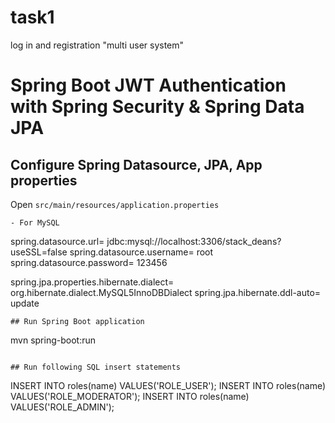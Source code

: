 # task1

log in and registration "multi user system"

# Spring Boot JWT Authentication with Spring Security & Spring Data JPA

## Configure Spring Datasource, JPA, App properties

Open `src/main/resources/application.properties`

```
- For MySQL
```

spring.datasource.url= jdbc:mysql://localhost:3306/stack_deans?useSSL=false
spring.datasource.username= root
spring.datasource.password= 123456

spring.jpa.properties.hibernate.dialect= org.hibernate.dialect.MySQL5InnoDBDialect
spring.jpa.hibernate.ddl-auto= update

```
## Run Spring Boot application
```

mvn spring-boot:run

```

## Run following SQL insert statements
```

INSERT INTO roles(name) VALUES('ROLE_USER');
INSERT INTO roles(name) VALUES('ROLE_MODERATOR');
INSERT INTO roles(name) VALUES('ROLE_ADMIN');

```
